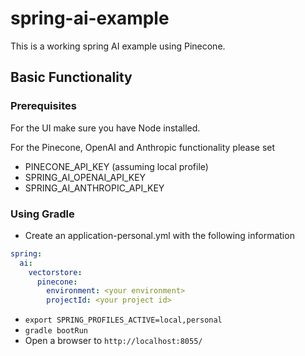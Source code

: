 # spring-ai-example

This is a working spring AI example using Pinecone.

## Basic Functionality

### Prerequisites

For the UI make sure you have Node installed.

For the Pinecone, OpenAI and Anthropic functionality please set

* PINECONE_API_KEY (assuming local profile)
* SPRING_AI_OPENAI_API_KEY
* SPRING_AI_ANTHROPIC_API_KEY

### Using Gradle

* Create an application-personal.yml with the following information

```yaml
spring:
  ai:
    vectorstore:
      pinecone:
        environment: <your environment>
        projectId: <your project id>
```

* `export SPRING_PROFILES_ACTIVE=local,personal`
* `gradle bootRun`
* Open a browser to `http://localhost:8055/`